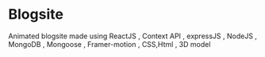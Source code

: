 # Blogsite
Animated blogsite made using ReactJS , Context API , expressJS , NodeJS , MongoDB , Mongoose , Framer-motion , CSS,Html , 3D model 
